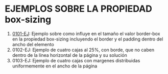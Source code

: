 # EJEMPLOS SOBRE LA PROPIEDAD box-sizing

1. [0101-EJ](./0101-EJ): Ejemplo sobre como influye en el tamaño el valor border-box en la propiedad box-sizing incluyendo el border y el padding dentro del ancho del elemento
2. 0102-EJ: Ejemplo de cuatro cajas al 25%, con borde, que no caben dentro de la línea horizontal de la página y su solución
3. 0103-EJ: Ejemplo de cuatro cajas con margenes distribuidas uniformemente en el ancho de la página
